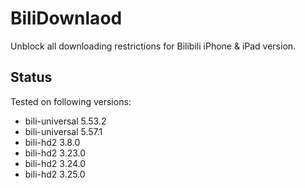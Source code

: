 # BiliDownlaod

Unblock all downloading restrictions for Bilibili iPhone & iPad version.

## Status
Tested on following versions:
- bili-universal 5.53.2
- bili-universal 5.57.1
- bili-hd2 3.8.0
- bili-hd2 3.23.0
- bili-hd2 3.24.0
- bili-hd2 3.25.0
